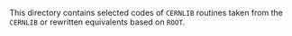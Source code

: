 This directory contains selected codes of ``CERNLIB`` routines taken from the ``CERNLIB``
or rewritten equivalents based on ``ROOT``.
